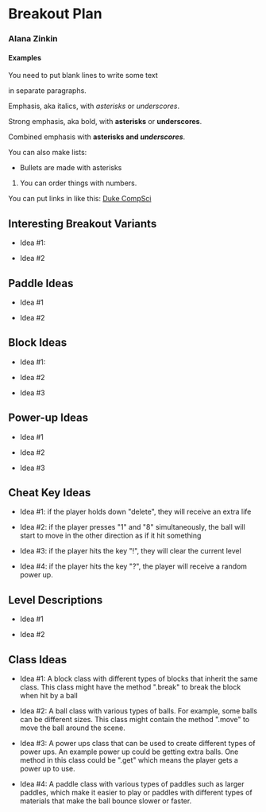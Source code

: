 # Breakout Plan
### Alana Zinkin


#### Examples

You need to put blank lines to write some text

in separate paragraphs.


Emphasis, aka italics, with *asterisks* or _underscores_.

Strong emphasis, aka bold, with **asterisks** or __underscores__.

Combined emphasis with **asterisks and _underscores_**.


You can also make lists:
* Bullets are made with asterisks
1. You can order things with numbers.


You can put links in like this: [Duke CompSci](https://www.cs.duke.edu)



## Interesting Breakout Variants

 * Idea #1:


 * Idea #2


## Paddle Ideas

 * Idea #1

 * Idea #2


## Block Ideas

 * Idea #1: 

 * Idea #2

 * Idea #3


## Power-up Ideas

 * Idea #1

 * Idea #2

 * Idea #3


## Cheat Key Ideas

* Idea #1: if the player holds down "delete", they will receive an extra life

* Idea #2: if the player presses "1" and "8" simultaneously, the ball will start to move in the other direction as if it hit something

* Idea #3: if the player hits the key "!", they will clear the current level

* Idea #4: if the player hits the key "?", the player will receive a random power up.


## Level Descriptions

 * Idea #1

 * Idea #2


## Class Ideas

 * Idea #1: A block class with different types of blocks that inherit the same class.
    This class might have the method ".break" to break the block when hit by a ball

 * Idea #2: A ball class with various types of balls. For example, some balls can be different sizes.
This class might contain the method ".move" to move the ball around the scene.

 * Idea #3: A power ups class that can be used to create different types of power ups. An example power up could be
    getting extra balls. One method in this class could be ".get" which means the player gets a power up to use.

 * Idea #4: A paddle class with various types of paddles such as larger paddles, which make it easier to play
 or paddles with different types of materials that make the ball bounce slower or faster.

